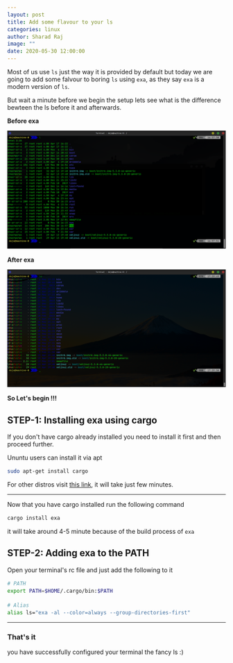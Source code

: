 ```yaml
---
layout: post
title: Add some flavour to your ls
categories: linux
author: Sharad Raj
image: ""
date: 2020-05-30 12:00:00
---
```

Most of us use `ls` just the way it is provided by default but today we are going to add some falvour to boring `ls` using `exa`, as they say `exa` is a modern version of `ls`.

But wait a minute before we begin the setup lets see what is the difference bewteen the ls before it and afterwards.

**Before exa**

![Before exa](/assets/uploads/term_bf_exa.png "Before exa")

**After exa**

![After exa](/assets/uploads/term_af_exa..png "After exa")

**So Let's begin !!!**

## STEP-1: Installing exa using cargo

If you don't have cargo already installed you need to install it first and then proceed further.

Ununtu users can install it via apt

```bash
sudo apt-get install cargo
```

For other distros visit [this link](https://doc.rust-lang.org/cargo/getting-started/installation.html), it will take just few minutes.

- - -

Now that you have cargo installed run the following command

```bash
cargo install exa
```

it will take around 4-5 minute because of the build process of `exa`

## STEP-2: Adding exa to the PATH

Open your terminal's rc file and just add the following to it

```bash
# PATH
export PATH=$HOME/.cargo/bin:$PATH

# Alias
alias ls="exa -al --color=always --group-directories-first"
```

- - -

### That's it

you have successfully configured your terminal the fancy ls :)
